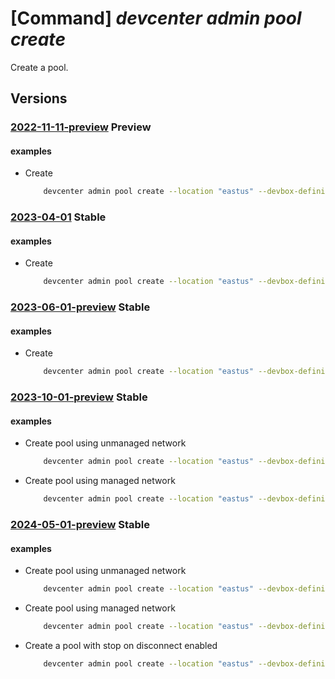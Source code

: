 # [Command] _devcenter admin pool create_

Create a pool.

## Versions

### [2022-11-11-preview](/Resources/mgmt-plane/L3N1YnNjcmlwdGlvbnMve30vcmVzb3VyY2Vncm91cHMve30vcHJvdmlkZXJzL21pY3Jvc29mdC5kZXZjZW50ZXIvcHJvamVjdHMve30vcG9vbHMve30=/2022-11-11-preview.xml) **Preview**

<!-- mgmt-plane /subscriptions/{}/resourcegroups/{}/providers/microsoft.devcenter/projects/{}/pools/{} 2022-11-11-preview -->

#### examples

- Create
    ```bash
        devcenter admin pool create --location "eastus" --devbox-definition-name "WebDevBox" --network-connection-name "Network1-westus2" --pool-name "{poolName}" --project-name "{projectName}" --resource-group "rg1" --local-administrator Enabled
    ```

### [2023-04-01](/Resources/mgmt-plane/L3N1YnNjcmlwdGlvbnMve30vcmVzb3VyY2Vncm91cHMve30vcHJvdmlkZXJzL21pY3Jvc29mdC5kZXZjZW50ZXIvcHJvamVjdHMve30vcG9vbHMve30=/2023-04-01.xml) **Stable**

<!-- mgmt-plane /subscriptions/{}/resourcegroups/{}/providers/microsoft.devcenter/projects/{}/pools/{} 2023-04-01 -->

#### examples

- Create
    ```bash
        devcenter admin pool create --location "eastus" --devbox-definition-name "WebDevBox" --network-connection-name "Network1-westus2" --pool-name "DevPool" --project-name "DevProject" --resource-group "rg1" --local-administrator "Enabled" --stop-on-disconnect grace-period-minutes="60" status="Enabled"
    ```

### [2023-06-01-preview](/Resources/mgmt-plane/L3N1YnNjcmlwdGlvbnMve30vcmVzb3VyY2Vncm91cHMve30vcHJvdmlkZXJzL21pY3Jvc29mdC5kZXZjZW50ZXIvcHJvamVjdHMve30vcG9vbHMve30=/2023-06-01-preview.xml) **Stable**

<!-- mgmt-plane /subscriptions/{}/resourcegroups/{}/providers/microsoft.devcenter/projects/{}/pools/{} 2023-06-01-preview -->

#### examples

- Create
    ```bash
        devcenter admin pool create --location "eastus" --devbox-definition-name "WebDevBox" --network-connection-name "Network1-westus2" --pool-name "DevPool" --project-name "DevProject" --resource-group "rg1" --local-administrator "Enabled" --stop-on-disconnect grace-period-minutes="60" status="Enabled"
    ```

### [2023-10-01-preview](/Resources/mgmt-plane/L3N1YnNjcmlwdGlvbnMve30vcmVzb3VyY2Vncm91cHMve30vcHJvdmlkZXJzL21pY3Jvc29mdC5kZXZjZW50ZXIvcHJvamVjdHMve30vcG9vbHMve30=/2023-10-01-preview.xml) **Stable**

<!-- mgmt-plane /subscriptions/{}/resourcegroups/{}/providers/microsoft.devcenter/projects/{}/pools/{} 2023-10-01-preview -->

#### examples

- Create pool using unmanaged network
    ```bash
        devcenter admin pool create --location "eastus" --devbox-definition-name "WebDevBox" --network-connection-name "Network1-westus2" --pool-name "DevPool" --project-name "DevProject" --resource-group "rg1" --local-administrator "Enabled" --virtual-network-type "Unmanaged" --single-sign-on-status "Enabled"
    ```

- Create pool using managed network
    ```bash
        devcenter admin pool create --location "eastus" --devbox-definition-name "WebDevBox" --network-connection-name "Network1-westus2" --pool-name "DevPool" --project-name "DevProject" --resource-group "rg1" --local-administrator "Enabled" --virtual-network-type "Managed" --managed-virtual-network-region ["westus3"] --single-sign-on-status "Enabled"
    ```

### [2024-05-01-preview](/Resources/mgmt-plane/L3N1YnNjcmlwdGlvbnMve30vcmVzb3VyY2Vncm91cHMve30vcHJvdmlkZXJzL21pY3Jvc29mdC5kZXZjZW50ZXIvcHJvamVjdHMve30vcG9vbHMve30=/2024-05-01-preview.xml) **Stable**

<!-- mgmt-plane /subscriptions/{}/resourcegroups/{}/providers/microsoft.devcenter/projects/{}/pools/{} 2024-05-01-preview -->

#### examples

- Create pool using unmanaged network
    ```bash
        devcenter admin pool create --location "eastus" --devbox-definition-name "WebDevBox" --network-connection-name "Network1-westus2" --pool-name "DevPool" --project-name "DevProject" --resource-group "rg1" --local-administrator "Enabled" --virtual-network-type "Unmanaged" --single-sign-on-status "Enabled"
    ```

- Create pool using managed network
    ```bash
        devcenter admin pool create --location "eastus" --devbox-definition-name "WebDevBox" --network-connection-name "Network1-westus2" --pool-name "DevPool" --project-name "DevProject" --resource-group "rg1" --local-administrator "Enabled" --virtual-network-type "Managed" --managed-virtual-network-region ["westus3"] --single-sign-on-status "Enabled"
    ```

- Create a pool with stop on disconnect enabled
    ```bash
        devcenter admin pool create --location "eastus" --devbox-definition-name "WebDevBox" --network-connection-name "Network1-westus2" --pool-name "DevPool" --project-name "DevProject" --resource-group "rg1" --local-administrator "Enabled" --virtual-network-type "Unmanaged" --single-sign-on-status "Enabled" --stop-on-disconnect status="Enabled" grace-period-minutes="60"
    ```
